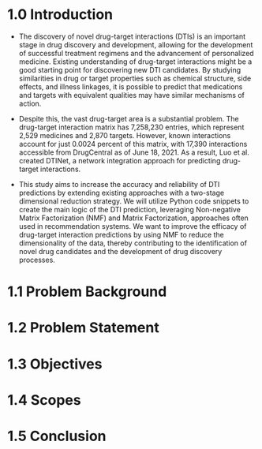 # 1.0 Introduction
- The discovery of novel drug-target interactions (DTIs) is an important stage in drug discovery and development, allowing for the development of successful treatment regimens and the advancement of personalized medicine. Existing understanding of drug-target interactions might be a good starting point for discovering new DTI candidates. By studying similarities in drug or target properties such as chemical structure, side effects, and illness linkages, it is possible to predict that medications and targets with equivalent qualities may have similar mechanisms of action.

- Despite this, the vast drug-target area is a substantial problem. The drug-target interaction matrix has 7,258,230 entries, which represent 2,529 medicines and 2,870 targets. However, known interactions account for just 0.0024 percent of this matrix, with 17,390 interactions accessible from DrugCentral as of June 18, 2021. As a result, Luo et al. created DTINet, a network integration approach for predicting drug-target interactions.

- This study aims to increase the accuracy and reliability of DTI predictions by extending existing approaches with a two-stage dimensional reduction strategy. We will utilize Python code snippets to create the main logic of the DTI prediction, leveraging Non-negative Matrix Factorization (NMF) and Matrix Factorization, approaches often used in recommendation systems. We want to improve the efficacy of drug-target interaction predictions by using NMF to reduce the dimensionality of the data, thereby contributing to the identification of novel drug candidates and the development of drug discovery processes.

# 1.1 Problem Background


# 1.2 Problem Statement


# 1.3 Objectives


# 1.4 Scopes


# 1.5 Conclusion
